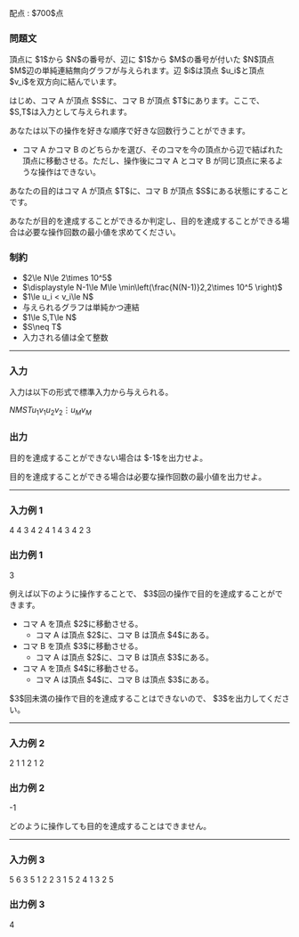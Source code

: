 
<div>

<span>

<span>

<p>
配点 : $700$点
</p>

<div>

<section>

### **問題文**

<p>
頂点に $1$から $N$の番号が、辺に $1$から $M$の番号が付いた $N$頂点 $M$辺の単純連結無向グラフが与えられます。辺 $i$は頂点 $u_i$と頂点 $v_i$を双方向に結んでいます。
</p>

<p>
はじめ、コマ A が頂点 $S$に、コマ B が頂点 $T$にあります。ここで、 $S,T$は入力として与えられます。
</p>

<p>
あなたは以下の操作を好きな順序で好きな回数行うことができます。
</p>

<ul>

<li>
コマ A かコマ B のどちらかを選び、そのコマを今の頂点から辺で結ばれた頂点に移動させる。ただし、操作後にコマ A とコマ B が同じ頂点に来るような操作はできない。
</li>

</ul>

<p>
あなたの目的はコマ A が頂点 $T$に、コマ B が頂点 $S$にある状態にすることです。
</p>

<p>
あなたが目的を達成することができるか判定し、目的を達成することができる場合は必要な操作回数の最小値を求めてください。
</p>

</section>

</div>

<div>

<section>

### **制約**

<ul>

<li>
$2\le N\le 2\times 10^5$
</li>

<li>
$\displaystyle N-1\le M\le \min\left(\frac{N(N-1)}2,2\times 10^5 \right)$
</li>

<li>
$1\le u_i < v_i\le N$
</li>

<li>
与えられるグラフは単純かつ連結
</li>

<li>
$1\le S,T\le N$
</li>

<li>
$S\neq T$
</li>

<li>
入力される値は全て整数
</li>

</ul>

</section>

</div>

---

<div>

<div>

<section>

### **入力**

<p>
入力は以下の形式で標準入力から与えられる。
</p>

<div>

$N$$M$$S$$T$$u_1$$v_1$$u_2$$v_2$$\vdots$$u_M$$v_M$
</div>

</section>

</div>

<div>

<section>

### **出力**

<p>
目的を達成することができない場合は $-1$を出力せよ。
</p>

<p>
目的を達成することができる場合は必要な操作回数の最小値を出力せよ。
</p>

</section>

</div>

</div>

---

<div>

<section>

### **入力例 1**

<div>

4 4 3 4
2 4
1 4
3 4
2 3

</div>

</section>

</div>

<div>

<section>

### **出力例 1**

<div>

3

</div>

<p>
例えば以下のように操作することで、 $3$回の操作で目的を達成することができます。
</p>

<ul>

<li>
コマ A を頂点 $2$に移動させる。
<ul>

<li>
コマ A は頂点 $2$に、コマ B は頂点 $4$にある。
</li>

</ul>

</li>

<li>
コマ B を頂点 $3$に移動させる。
<ul>

<li>
コマ A は頂点 $2$に、コマ B は頂点 $3$にある。
</li>

</ul>

</li>

<li>
コマ A を頂点 $4$に移動させる。
<ul>

<li>
コマ A は頂点 $4$に、コマ B は頂点 $3$にある。
</li>

</ul>

</li>

</ul>

<p>
$3$回未満の操作で目的を達成することはできないので、 $3$を出力してください。
</p>

</section>

</div>

---

<div>

<section>

### **入力例 2**

<div>

2 1 1 2
1 2

</div>

</section>

</div>

<div>

<section>

### **出力例 2**

<div>

-1

</div>

<p>
どのように操作しても目的を達成することはできません。
</p>

</section>

</div>

---

<div>

<section>

### **入力例 3**

<div>

5 6 3 5
1 2
2 3
1 5
2 4
1 3
2 5

</div>

</section>

</div>

<div>

<section>

### **出力例 3**

<div>

4

</div>

</section>

</div>

</span>

</span>

</div>
